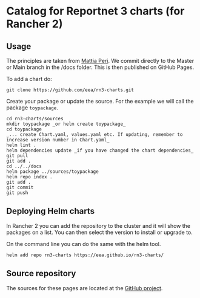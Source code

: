 # Catalog for Reportnet 3 charts (for Rancher 2)

## Usage

The principles are taken from [Mattia Peri](https://medium.com/@mattiaperi/create-a-public-helm-chart-repository-with-github-pages-49b180dbb417). We commit directly to the Master or Main branch in the /docs folder. This is then published on GitHub Pages.

To add a chart do:

    git clone https://github.com/eea/rn3-charts.git

Create your package or update the source. For the example we will call the package `toypackage`.

    cd rn3-charts/sources
    mkdir toypackage _or helm create toypackage_
    cd toypackage
    _... create Chart.yaml, values.yaml etc. If updating, remember to increase version number in Chart.yaml_
    helm lint .
    helm dependencies update _if you have changed the chart dependencies_
    git pull
    git add .
    cd ../../docs
    helm package ../sources/toypackage
    helm repo index .
    git add .
    git commit
    git push

## Deploying Helm charts

In Rancher 2 you can add the repository to the cluster and it will show the packages on a list. You can then select the version to install or upgrade to.

On the command line you can do the same with the helm tool.

    helm add repo rn3-charts https://eea.github.io/rn3-charts/

## Source repository

The sources for these pages are located at the [GitHub project](https://github.com/eea/rn3-charts).
